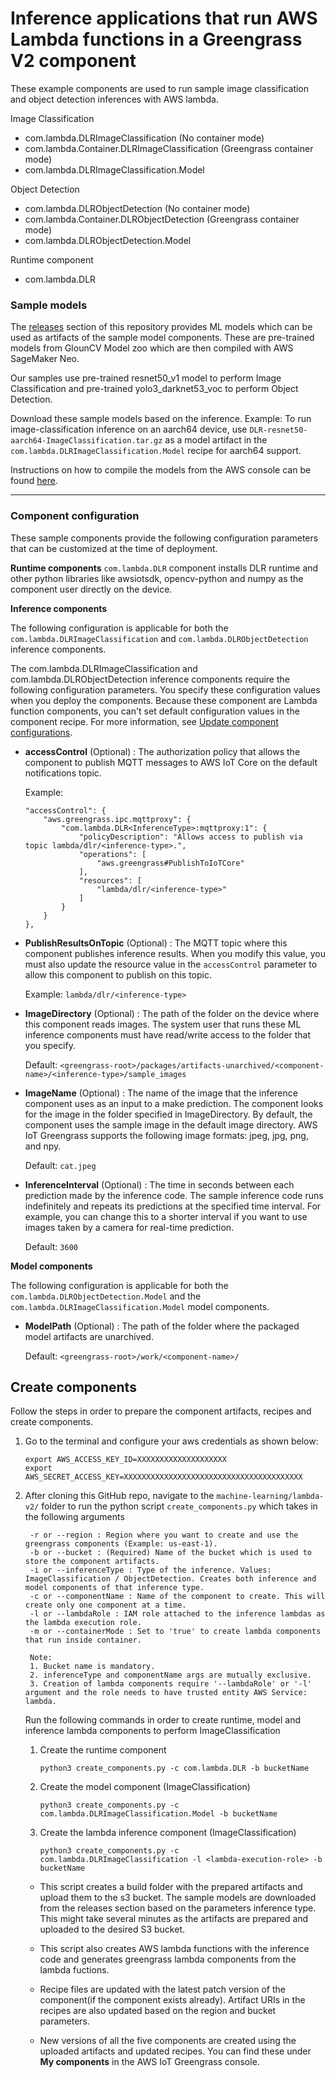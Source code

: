 # Inference applications that run AWS Lambda functions in a Greengrass V2 component 

These example components are used to run sample image classification and object detection inferences with AWS lambda.


Image Classification 
 - com.lambda.DLRImageClassification (No container mode)
 - com.lambda.Container.DLRImageClassification (Greengrass container mode)
 - com.lambda.DLRImageClassification.Model

Object Detection
 - com.lambda.DLRObjectDetection (No container mode)
 - com.lambda.Container.DLRObjectDetection (Greengrass container mode)
 - com.lambda.DLRObjectDetection.Model

Runtime component 
- com.lambda.DLR 

### Sample models   

The [releases](https://github.com/aws-greengrass/aws-greengrass-component-examples/releases/) section of this repository provides ML models which can be used as artifacts of the sample model components. These are
pre-trained models from GlounCV Model zoo which are then compiled with AWS SageMaker Neo.

Our samples use pre-trained resnet50_v1 model to perform Image Classification and pre-trained yolo3_darknet53_voc to perform Object Detection. 

Download these sample models based on the inference. Example: To run image-classification inference on an aarch64 device, use `DLR-resnet50-aarch64-ImageClassification.tar.gz` as a model artifact in the `com.lambda.DLRImageClassification.Model` recipe for aarch64 support.

Instructions on how to compile the models from the AWS console can be found [here](https://docs.aws.amazon.com/sagemaker/latest/dg/neo-job-compilation-console.html).

---
### Component configuration
These sample components provide the following configuration parameters that can be customized at the time of deployment. 

**Runtime components**
`com.lambda.DLR` component installs DLR runtime and other python libraries like awsiotsdk, opencv-python and numpy as the component user directly on the device. 

**Inference components**

The following configuration is applicable for both the `com.lambda.DLRImageClassification` and 
`com.lambda.DLRObjectDetection` inference components. 

The com.lambda.DLRImageClassification and com.lambda.DLRObjectDetection inference components require the following configuration parameters. You specify these configuration values when you deploy the components. Because these component are Lambda function components, you can't set default configuration values in the component recipe. For more information, see [Update component configurations](https://docs.aws.amazon.com/greengrass/v2/developerguide/update-component-configurations.html).

- **accessControl** (Optional) : The authorization policy that allows the component to publish MQTT messages to AWS IoT Core on the default notifications topic.

    Example:
    ```
    "accessControl": {
        "aws.greengrass.ipc.mqttproxy": {
            "com.lambda.DLR<InferenceType>:mqttproxy:1": {
                "policyDescription": "Allows access to publish via topic lambda/dlr/<inference-type>.",
                "operations": [
                    "aws.greengrass#PublishToIoTCore"
                ],
                "resources": [
                    "lambda/dlr/<inference-type>"
                ]
            }
        }
    },
    ```

- **PublishResultsOnTopic** (Optional) : The MQTT topic where this component publishes inference results. When you modify this value, you must also update the resource value in the `accessControl` parameter to allow this component to publish on this topic.

    Example: `lambda/dlr/<inference-type>`

- **ImageDirectory** (Optional) : The path of the folder on the device where this component reads images. The system user that runs these ML inference components must have read/write access to the folder that you specify.

    Default: `<greengrass-root>/packages/artifacts-unarchived/<component-name>/<inference-type>/sample_images`
    
- **ImageName** (Optional) : The name of the image that the inference component uses as an input to a make prediction. The component looks for the image in the folder specified in ImageDirectory. By default, the component uses the sample image in the default image directory. AWS IoT Greengrass supports the following image formats: jpeg, jpg, png, and npy.

    Default: `cat.jpeg`

- **InferenceInterval** (Optional) : The time in seconds between each prediction made by the inference code. The sample inference code runs indefinitely and repeats its predictions at the specified time interval. For example, you can change this to a shorter interval if you want to use images taken by a camera for real-time prediction.

    Default: `3600`

**Model components**

The following configuration is applicable for both the `com.lambda.DLRObjectDetection.Model` and the `com.lambda.DLRImageClassification.Model` model components.

- **ModelPath** (Optional) : The path of the folder where the packaged model artifacts are unarchived. 

    Default: `<greengrass-root>/work/<component-name>/`


## Create components

Follow the steps in order to prepare the component artifacts, recipes and create components. 

1. Go to the terminal and configure your aws credentials as shown below:
    ```
    export AWS_ACCESS_KEY_ID=XXXXXXXXXXXXXXXXXXXX
    export AWS_SECRET_ACCESS_KEY=XXXXXXXXXXXXXXXXXXXXXXXXXXXXXXXXXXXXXXXX
    ```
2. After cloning this GitHub repo, navigate to the `machine-learning/lambda-v2/` folder to run the python script `create_components.py` which takes in the following arguments


        -r or --region : Region where you want to create and use the greengrass components (Example: us-east-1).
        -b or --bucket : (Required) Name of the bucket which is used to store the component artifacts.
        -i or --inferenceType : Type of the inference. Values: ImageClassification / ObjectDetection. Creates both inference and model components of that inference type.
        -c or --componentName : Name of the component to create. This will create only one component at a time.
        -l or --lambdaRole : IAM role attached to the inference lambdas as the lambda execution role.
        -m or --containerMode : Set to 'true' to create lambda components that run inside container.      

        Note: 
        1. Bucket name is mandatory. 
        2. inferenceType and componentName args are mutually exclusive. 
        3. Creation of lambda components require '--lambdaRole' or '-l' argument and the role needs to have trusted entity AWS Service: lambda. 
       

    Run the following commands in order to create runtime, model and inference lambda components to perform ImageClassification

    1.  Create the runtime component 

        `python3 create_components.py -c com.lambda.DLR -b bucketName`

    2.  Create the model component (ImageClassification)

        `python3 create_components.py -c com.lambda.DLRImageClassification.Model -b bucketName` 

    3.  Create the lambda inference component (ImageClassification)

        `python3 create_components.py -c com.lambda.DLRImageClassification -l <lambda-execution-role> -b bucketName` 


    - This script creates a build folder with the prepared artifacts and upload them to the s3 bucket. The sample models are downloaded from the releases section based on the parameters inference type. This might take several minutes as the artifacts are prepared and uploaded to the desired S3 bucket. 

    - This script also creates AWS lambda functions with the inference code and generates greengrass lambda components from the lambda fuctions.

    - Recipe files are updated with the latest patch version of the component(if the component exists already). Artifact URIs in the recipes are also updated based on the region and bucket parameters.

    - New versions of all the five components are created using the uploaded artifacts and updated recipes. You can find these under <b>My components</b> in the AWS IoT Greengrass console.

